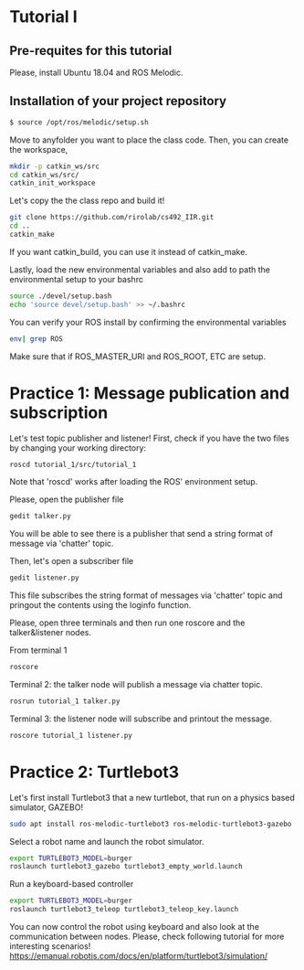 # Tutorial I

## Pre-requites for this tutorial
Please, install Ubuntu 18.04 and ROS Melodic.

## Installation of your project repository
~~~~bash
$ source /opt/ros/melodic/setup.sh
~~~~

Move to anyfolder you want to place the class code. Then, you can create the workspace,
~~~~bash
mkdir -p catkin_ws/src
cd catkin_ws/src/
catkin_init_workspace
~~~~

Let's copy the the class repo and build it!
~~~~bash
git clone https://github.com/rirolab/cs492_IIR.git
cd ..
catkin_make
~~~~
If you want catkin_build, you can use it instead of catkin_make.

Lastly, load the new environmental variables and also add to path the environmental setup to your bashrc
~~~~bash
source ./devel/setup.bash
echo 'source devel/setup.bash' >> ~/.bashrc
~~~~

You can verify your ROS install by confirming the environmental variables
~~~~bash
env| grep ROS
~~~~

Make sure that if ROS_MASTER_URI and ROS_ROOT, ETC are setup. 


# Practice 1: Message publication and subscription
Let's test topic publisher and listener! First, check if you have the two files by changing your working directory:

~~~~bash
roscd tutorial_1/src/tutorial_1
~~~~
Note that 'roscd' works after loading the ROS' environment setup.

Please, open the publisher file 
~~~~bash
gedit talker.py
~~~~
You will be able to see there is a publisher that send a string format of message via 'chatter' topic.

Then, let's open a subscriber file 
~~~~bash
gedit listener.py
~~~~
This file subscribes the string format of messages via 'chatter' topic and pringout the contents using the loginfo function.

Please, open three terminals and then run one roscore and the talker&listener nodes.

From terminal 1
~~~~bash
roscore
~~~~
Terminal 2: the talker node will publish a message via chatter topic.
~~~~bash
rosrun tutorial_1 talker.py
~~~~
Terminal 3: the listener node will subscribe and printout the message. 
~~~~bash
roscore tutorial_1 listener.py
~~~~


# Practice 2: Turtlebot3
Let's first install Turtlebot3 that a new turtlebot, that run on a physics based simulator, GAZEBO!
~~~~bash
sudo apt install ros-melodic-turtlebot3 ros-melodic-turtlebot3-gazebo
~~~~

Select a robot name and launch the robot simulator. 
~~~~bash
export TURTLEBOT3_MODEL=burger
roslaunch turtlebot3_gazebo turtlebot3_empty_world.launch
~~~~

Run a keyboard-based controller
~~~~bash
export TURTLEBOT3_MODEL=burger
roslaunch turtlebot3_teleop turtlebot3_teleop_key.launch
~~~~

You can now control the robot using keyboard and also look at the communication between nodes. 
Please, check following tutorial for more interesting scenarios! 
https://emanual.robotis.com/docs/en/platform/turtlebot3/simulation/

